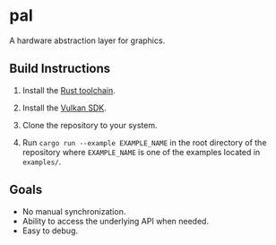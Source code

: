 # pal

A hardware abstraction layer for graphics.

## Build Instructions

1. Install the [Rust toolchain](https://rustup.rs/).

2. Install the [Vulkan SDK](https://vulkan.lunarg.com/).

3. Clone the repository to your system.

4. Run `cargo run --example EXAMPLE_NAME` in the root directory of the repository where
`EXAMPLE_NAME` is one of the examples located in `examples/`.

## Goals

- No manual synchronization.
- Ability to access the underlying API when needed.
- Easy to debug.
